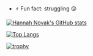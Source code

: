 <!--
**Kernel86/Kernel86** is a ✨ _special_ ✨ repository because its `README.md` (this file) appears on your GitHub profile.

Here are some ideas to get you started:

- 🔭 I’m currently working on ...
- 🌱 I’m currently learning ...
- 👯 I’m looking to collaborate on ...
- 🤔 I’m looking for help with ...
- 💬 Ask me about ...
- 📫 How to reach me: ...
- 😄 Pronouns: ...
- ⚡ Fun fact: ...

## Hi there 👋
-->


- ⚡ Fun fact: struggling 😔


[![Hannah Novak's GitHub stats](https://github-readme-stats.vercel.app/api?username=Kernel86&custom_title=Hannah's%20GitHub%20Stats&count_private=true&show_icons=true&include_all_commits=true&theme=tokyonight)](https://github.com/anuraghazra/github-readme-stats) 

[![Top Langs](https://github-readme-stats.vercel.app/api/top-langs/?username=Kernel86&theme=tokyonight&langs_count=12&layout=donut)](https://github.com/anuraghazra/github-readme-stats) 

[![trophy](https://github-profile-trophy.vercel.app/?username=Kernel86&theme=tokyonight&row=2&title=MultiLanguage,LongTimeUser,Repositories,Stars,Experienece,Followers,Commits)](https://github.com/ryo-ma/github-profile-trophy)
